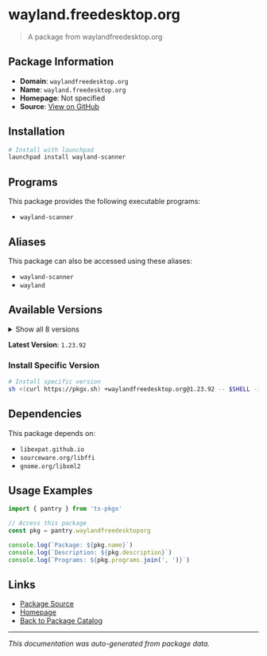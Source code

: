 # wayland.freedesktop.org

> A package from waylandfreedesktop.org

## Package Information

- **Domain**: `waylandfreedesktop.org`
- **Name**: `wayland.freedesktop.org`
- **Homepage**: Not specified
- **Source**: [View on GitHub](https://github.com/pkgxdev/pantry/tree/main/projects/wayland.freedesktop.org/package.yml)

## Installation

```bash
# Install with launchpad
launchpad install wayland-scanner
```

## Programs

This package provides the following executable programs:

- `wayland-scanner`

## Aliases

This package can also be accessed using these aliases:

- `wayland-scanner`
- `wayland`

## Available Versions

<details>
<summary>Show all 8 versions</summary>

- `1.23.92`, `1.23.91`, `1.23.1`, `1.23.0`, `1.22.93`
- `1.22.92`, `1.22.91`, `1.22.0`

</details>

**Latest Version**: `1.23.92`

### Install Specific Version

```bash
# Install specific version
sh <(curl https://pkgx.sh) +waylandfreedesktop.org@1.23.92 -- $SHELL -i
```

## Dependencies

This package depends on:

- `libexpat.github.io`
- `sourceware.org/libffi`
- `gnome.org/libxml2`

## Usage Examples

```typescript
import { pantry } from 'ts-pkgx'

// Access this package
const pkg = pantry.waylandfreedesktoporg

console.log(`Package: ${pkg.name}`)
console.log(`Description: ${pkg.description}`)
console.log(`Programs: ${pkg.programs.join(', ')}`)
```

## Links

- [Package Source](https://github.com/pkgxdev/pantry/tree/main/projects/wayland.freedesktop.org/package.yml)
- [Homepage](#)
- [Back to Package Catalog](../package-catalog.md)

---

*This documentation was auto-generated from package data.*
